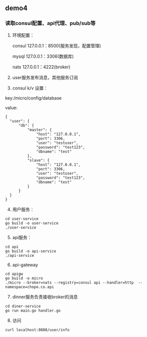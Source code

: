 ## demo4
### 读取consul配置、api代理、pub/sub等
1. 环境配置：

	consul 127.0.0.1：8500(服务发现，配置管理)

 	mysql 127.0.0.1：3306(数据库)

	nats 127.0.0.1：4222(broker)

2. user服务发布消息，其他服务订阅

3. consul k/v 设置：

  key:/micro/config/database

  value:
  ```
{
    "user": {
        "db": {
            "master": {
                "host": "127.0.0.1",
                "port": 3306,
                "user": "testuser",
                "password": "test123",
                "dbname": "test"
            },
            "slave": {
                "host": "127.0.0.1",
                "port": 3306,
                "user": "testuser",
                "password": "test123",
                "dbname": "test"
            }
        }
    }
}
```
4. 用户服务：

```
cd user-service
go build -o user-service
./user-service
```

5. api服务：
```
cd api
go build -o api-service
./api-service
```

6. api-gateway
```
cd apigw
go build -o micro
./micro --broker=nats --registry=consul api --handler=http  --namespace=chope.co.api
```

7. dinner服务负责接收broker的消息
```
cd diner-service
go run main.go handler.go
```

8. 访问
```
curl localhost:8080/user/info
```

